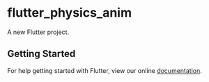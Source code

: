 # flutter_physics_anim

A new Flutter project.

## Getting Started

For help getting started with Flutter, view our online
[documentation](https://flutter.io/).

